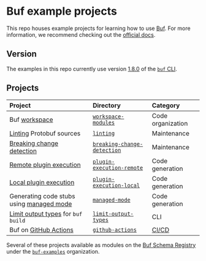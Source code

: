 # Buf example projects

This repo houses example projects for learning how to use [Buf]. For more information, we recommend checking out the [official docs][docs].

## Version

The examples in this repo currently use version [1.8.0][version] of the [`buf` CLI][cli].

## Projects

Project | Directory | Category
:-------|:----------|:--------
Buf [workspace] | [`workspace-modules`](./workspace) | Code organization
[Linting][lint] Protobuf sources | [`linting`](./linting) | Maintenance
[Breaking change detection][breaking] | [`breaking-change-detection`](./breaking-change-detection) | Maintenance
[Remote plugin execution][remote] | [`plugin-execution-remote`](./plugin-execution-remote) | Code generation
[Local plugin execution][plugin] | [`plugin-execution-local`](./plugin-execution-local) | Code generation
Generating code stubs using [managed mode][managed] | [`managed-mode`](./managed-mode/) | Code generation
[Limit output types][limit-types] for `buf build` | [`limit-output-types`](./limit-output-types) | CLI
Buf on [GitHub Actions][actions] | [`github-actions`](./github-actions) | [CI/CD][ci]

Several of these projects available as modules on the [Buf Schema Registry][bsr] under the
[`buf-examples`][bsr-org] organization.

[actions]: https://docs.github.com/actions
[breaking]: https://docs.buf.build/breaking
[bsr]: https://docs.buf.build/bsr
[bsr-org]: https://buf.build/buf-examples
[buf]: https://buf.build
[ci]: https://docs.buf.build/ci-cd
[cli]: https://github.com/bufbuild/buf
[docs]: https://docs.buf.build
[limit-types]: https://docs.buf.build/build/usage#limit-to-specific-types
[lint]: https://docs.buf.build/lint
[managed]: https://docs.buf.build/generate/managed-mode
[modules]: https://docs.buf.build/bsr/overview#modules
[plugin]: https://docs.buf.build/bsr/remote-generation/concepts#plugins
[remote]: https://docs.buf.build/bsr/remote-generation/remote-plugin-execution
[version]: https://github.com/bufbuild/buf/releases/tag/v1.8.0
[workspace]: https://docs.buf.build/reference/workspaces
